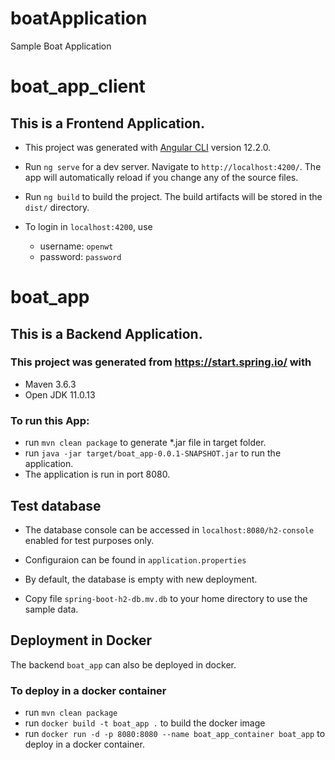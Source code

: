 # boatApplication
Sample Boat Application


# boat_app_client

## This is a Frontend Application.

* This project was generated with [Angular CLI](https://github.com/angular/angular-cli) version 12.2.0.

* Run `ng serve` for a dev server. Navigate to `http://localhost:4200/`. The app will automatically reload if you change any of the source files.

* Run `ng build` to build the project. The build artifacts will be stored in the `dist/` directory.

* To login in `localhost:4200`, use 
    * username: `openwt`
    * password: `password`

# boat_app

## This is a Backend Application.

### This project was generated from https://start.spring.io/ with
 * Maven 3.6.3
 * Open JDK 11.0.13

### To run this App:

*  run  `mvn clean package` to generate *.jar file in target folder.
* run `java -jar target/boat_app-0.0.1-SNAPSHOT.jar` to run the application.
* The application is run in port 8080.

## Test database
* The database console can be accessed in `localhost:8080/h2-console` enabled for test purposes only.

* Configuraion can be found in `application.properties`

* By default, the database is empty with new deployment.

* Copy file `spring-boot-h2-db.mv.db` to your home directory to use the sample data.

## Deployment in Docker

The backend `boat_app` can also be deployed in docker.

### To deploy in a docker container 

* run `mvn clean package`
* run `docker build -t boat_app .` to build the docker image
* run `docker run -d -p 8080:8080 --name boat_app_container boat_app` to deploy in a docker container.

